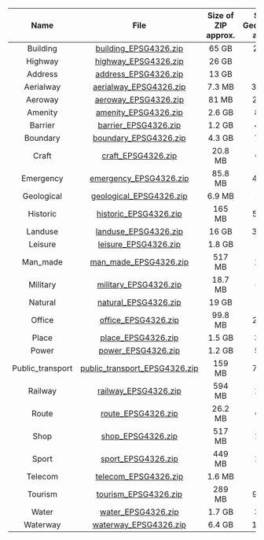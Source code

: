 | Name | File | Size of ZIP approx. | Size of GeoPackage approx. | Last update dd.mm.yyyy |
|:----------------:|:----------------------------------------------------------------------------------------------:|:-------------------:|:--------------------------:|:----------------------:|
| Building | [building_EPSG4326.zip](https://download.osmdata.xyz/data/building_EPSG4326.zip) | 65 GB | 283 GB | 07.10.2019 |
| Highway | [highway_EPSG4326.zip](https://download.osmdata.xyz/data/highway_EPSG4326.zip) | 26 GB | 77 GB | 07.10.2019 |
| Address | [address_EPSG4326.zip](https://download.osmdata.xyz/data/address_EPSG4326.zip) | 13 GB | 40 GB | 07.10.2019 |
| Aerialway | [aerialway_EPSG4326.zip](https://download.osmdata.xyz/data/aerialway_EPSG4326.zip) | 7.3 MB | 31.6 MB | 07.10.2019 |
| Aeroway | [aeroway_EPSG4326.zip](https://download.osmdata.xyz/data/aeroway_EPSG4326.zip) | 81 MB | 247 MB | 07.10.2019 |
| Amenity | [amenity_EPSG4326.zip](https://download.osmdata.xyz/data/amenity_EPSG4326.zip) | 2.6 GB | 8.8 GB | 07.10.2019 |
| Barrier | [barrier_EPSG4326.zip](https://download.osmdata.xyz/data/barrier_EPSG4326.zip) | 1.2 GB | 4.6 GB | 07.10.2019 |
| Boundary | [boundary_EPSG4326.zip](https://download.osmdata.xyz/data/boundary_EPSG4326.zip) | 4.3 GB | 7.7 GB | 07.10.2019 |
| Craft | [craft_EPSG4326.zip](https://download.osmdata.xyz/data/craft_EPSG4326.zip) | 20.8 MB | 63 MB | 07.10.2019 |
| Emergency | [emergency_EPSG4326.zip](https://download.osmdata.xyz/data/emergency_EPSG4326.zip) | 85.8 MB | 404 MB | 07.10.2019 |
| Geological | [geological_EPSG4326.zip](https://download.osmdata.xyz/data/geological_EPSG4326.zip) | 6.9 MB | 13 MB | 07.10.2019 |
| Historic | [historic_EPSG4326.zip](https://download.osmdata.xyz/data/historic_EPSG4326.zip) | 165 MB | 529 MB | 07.10.2019 |
| Landuse | [landuse_EPSG4326.zip](https://download.osmdata.xyz/data/landuse_EPSG4326.zip) | 16 GB | 39.8 GB | 07.10.2019 |
| Leisure | [leisure_EPSG4326.zip](https://download.osmdata.xyz/data/leisure_EPSG4326.zip) | 1.8 GB | 5 GB | 07.10.2019 |
| Man_made | [man_made_EPSG4326.zip](https://download.osmdata.xyz/data/man_made_EPSG4326.zip) | 517 MB | 1.7 GB | 07.10.2019 |
| Military | [military_EPSG4326.zip](https://download.osmdata.xyz/data/military_EPSG4326.zip) | 18.7 MB | 55 MB | 07.10.2019 |
| Natural | [natural_EPSG4326.zip](https://download.osmdata.xyz/data/natural_EPSG4326.zip) | 19 GB | 47 GB | 07.10.2019 |
| Office | [office_EPSG4326.zip](https://download.osmdata.xyz/data/office_EPSG4326.zip) | 99.8 MB | 299 MB | 07.10.2019 |
| Place | [place_EPSG4326.zip](https://download.osmdata.xyz/data/place_EPSG4326.zip) | 1.5 GB | 3.6 GB | 07.10.2019 |
| Power | [power_EPSG4326.zip](https://download.osmdata.xyz/data/power_EPSG4326.zip) | 1.2 GB | 5.7 GB | 07.10.2019 |
| Public_transport | [public_transport_EPSG4326.zip](https://download.osmdata.xyz/data/public_transport_EPSG4326.zip) | 159 MB | 700 MB | 07.10.2019 |
| Railway | [railway_EPSG4326.zip](https://download.osmdata.xyz/data/railway_EPSG4326.zip) | 594 MB | 1.8 GB | 07.10.2019 |
| Route | [route_EPSG4326.zip](https://download.osmdata.xyz/data/route_EPSG4326.zip) | 26.2 MB | 61 MB | 07.10.2019 |
| Shop | [shop_EPSG4326.zip](https://download.osmdata.xyz/data/shop_EPSG4326.zip) | 517 MB | 1.7 GB | 07.10.2019 |
| Sport | [sport_EPSG4326.zip](https://download.osmdata.xyz/data/sport_EPSG4326.zip) | 449 MB | 1.3 GB | 07.10.2019 |
| Telecom | [telecom_EPSG4326.zip](https://download.osmdata.xyz/data/telecom_EPSG4326.zip) | 1.6 MB | 6 MB | 07.10.2019 |
| Tourism | [tourism_EPSG4326.zip](https://download.osmdata.xyz/data/tourism_EPSG4326.zip) | 289 MB | 905 MB | 07.10.2019 |
| Water | [water_EPSG4326.zip](https://download.osmdata.xyz/data/water_EPSG4326.zip) | 1.7 GB | 3.6 GB | 07.10.2019 |
| Waterway | [waterway_EPSG4326.zip](https://download.osmdata.xyz/data/waterway_EPSG4326.zip) | 6.4 GB | 15.2 GB | 07.10.2019 |
